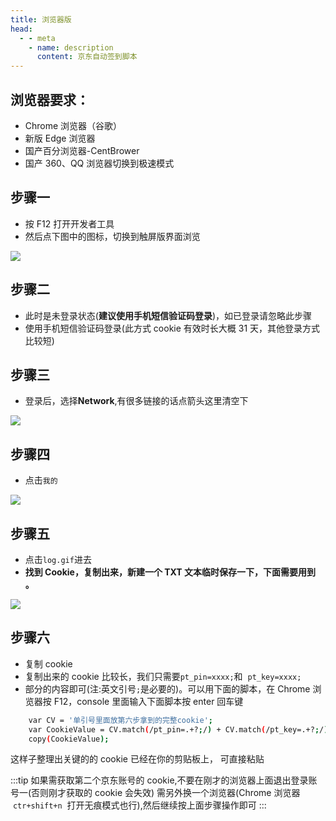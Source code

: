 ```yaml
---
title: 浏览器版
head:
  - - meta
    - name: description
      content: 京东自动签到脚本
---
```


## 浏览器要求：

- Chrome 浏览器（谷歌）
- 新版 Edge 浏览器
- 国产百分浏览器-CentBrower
- 国产 360、QQ 浏览器切换到极速模式

<div style="margin-top: 10px">

<Links 
  l="https://m.jd.com/"
  i='https://i.theovan.cn/logo/jd.png'
  t="电脑浏览器 打开京东网址"
/>

</div>

## 步骤一

- 按 F12 打开开发者工具
- 然后点下图中的图标，切换到触屏版界面浏览

![](https://i.theovan.cn/docs/20230910183043.png)

## 步骤二

- 此时是未登录状态(**建议使用手机短信验证码登录**)，如已登录请忽略此步骤
- 使用手机短信验证码登录(此方式 cookie 有效时长大概 31 天，其他登录方式比较短)

## 步骤三

- 登录后，选择**Network**,有很多链接的话点箭头这里清空下

![](https://i.theovan.cn/docs/20230910183211.png)

## 步骤四

- 点击`我的`

![](https://i.theovan.cn/docs/20230910183240.png)

## 步骤五

- 点击`log.gif`进去
- **找到 Cookie，复制出来，新建一个 TXT 文本临时保存一下，下面需要用到 。**

![](https://i.theovan.cn/docs/20230910183306.png)

## 步骤六

- 复制 cookie
- 复制出来的 cookie 比较长，我们只需要`pt_pin=xxxx;`和  `pt_key=xxxx;`
- 部分的内容即可(注:英文引号`;`是必要的)。可以用下面的脚本，在 Chrome 浏览器按 F12，console 里面输入下面脚本按 enter 回车键

```bash
    var CV = '单引号里面放第六步拿到的完整cookie';
    var CookieValue = CV.match(/pt_pin=.+?;/) + CV.match(/pt_key=.+?;/);
    copy(CookieValue);
```

这样子整理出关键的的 cookie 已经在你的剪贴板上， 可直接粘贴

:::tip
如果需获取第二个京东账号的 cookie,不要在刚才的浏览器上面退出登录账号一(否则刚才获取的 cookie 会失效)
需另外换一个浏览器(Chrome 浏览器  `ctr+shift+n`  打开无痕模式也行),然后继续按上面步骤操作即可
:::
